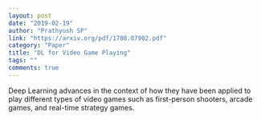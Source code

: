 ```yaml
---
layout: post
date: "2019-02-19"
author: "Prathyush SP"
link: "https://arxiv.org/pdf/1708.07902.pdf"
category: "Paper"
title: "DL for Video Game Playing"
tags: ""
comments: true
---
```

Deep Learning advances in
the context of how they have been applied to play different types
of video games such as first-person shooters, arcade games, and
real-time strategy games.